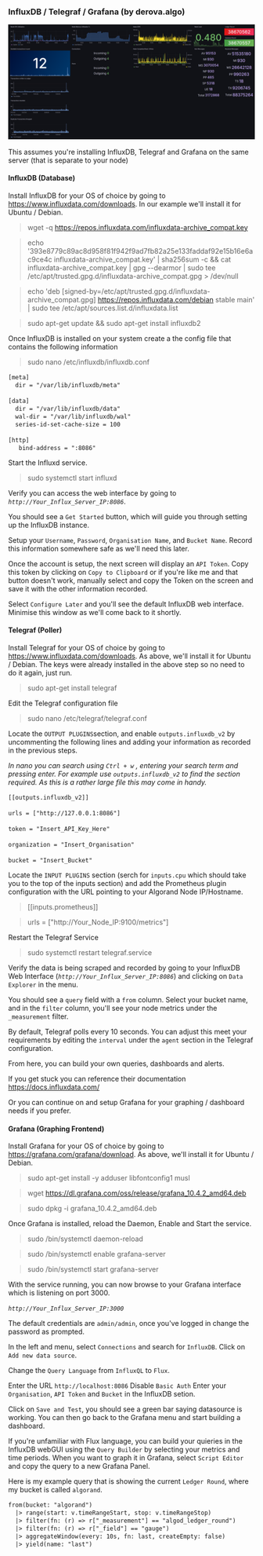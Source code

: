 ### InfluxDB / Telegraf / Grafana (by derova.algo)

![Sample Grafana Dashboard](images/influx_grafana_example.png)

This assumes you're installing InfluxDB, Telegraf and Grafana on the same server (that is separate to your node)

#### InfluxDB (Database)

Install InfluxDB for your OS of choice by going to https://www.influxdata.com/downloads. In our example we'll install it for Ubuntu / Debian.

>wget -q https://repos.influxdata.com/influxdata-archive_compat.key

>echo '393e8779c89ac8d958f81f942f9ad7fb82a25e133faddaf92e15b16e6ac9ce4c influxdata-archive_compat.key' | sha256sum -c && cat influxdata-archive_compat.key | gpg --dearmor | sudo tee /etc/apt/trusted.gpg.d/influxdata-archive_compat.gpg > /dev/null

>echo 'deb [signed-by=/etc/apt/trusted.gpg.d/influxdata-archive_compat.gpg] https://repos.influxdata.com/debian stable main' | sudo tee /etc/apt/sources.list.d/influxdata.list

>sudo apt-get update && sudo apt-get install influxdb2


Once InfluxDB is installed on your system create a the config file that contains the following information

>sudo nano /etc/influxdb/influxdb.conf

```
[meta]
  dir = "/var/lib/influxdb/meta"

[data]
  dir = "/var/lib/influxdb/data"
  wal-dir = "/var/lib/influxdb/wal"
  series-id-set-cache-size = 100

[http]
   bind-address = ":8086"
```

Start the Influxd service.
>sudo systemctl start influxd

Verify you can access the web interface by going to *`http://Your_Influx_Server_IP:8086`*.

You should see a `Get Started` button, which will guide you through setting up the InfluxDB instance.

Setup your `Username`, `Password`, `Organisation Name`, and `Bucket Name`.
Record this information somewhere safe as we'll need this later.

Once the account is setup, the next screen will display an `API Token`.
Copy this token by clicking on `Copy to Clipboard` or if you're like me and that button doesn't work, manually select and copy the Token on the screen and save it with the other information recorded.

Select `Configure Later` and you'll see the default InfluxDB web interface.
Minimise this window as we'll come back to it shortly.

#### Telegraf (Poller)

Install Telegraf for your OS of choice by going to https://www.influxdata.com/downloads. As above, we'll install it for Ubuntu / Debian. The keys were already installed in the above step so no need to do it again, just run.

>sudo apt-get install telegraf

Edit the Telegraf configuration file
>sudo nano /etc/telegraf/telegraf.conf

Locate the `OUTPUT PLUGINS`section, and enable `outputs.influxdb_v2` by uncommenting the following lines and adding your information as recorded in the previous steps.

*In nano you can search using `Ctrl + w` , entering your search term and pressing enter. For example use `outputs.influxdb_v2` to find the section required. As this is a rather large file this may come in handy.*

```
[[outputs.influxdb_v2]]

urls = ["http://127.0.0.1:8086"]

token = "Insert_API_Key_Here"

organization = "Insert_Organisation"

bucket = "Insert_Bucket"
```

Locate the `INPUT PLUGINS` section (serch for `inputs.cpu` which should take you to the top of the inputs section) and add the Prometheus plugin configuration with the URL pointing to your Algorand Node IP/Hostname.

>[[inputs.prometheus]]

>  urls = ["http://Your_Node_IP:9100/metrics"]

Restart the Telegraf Service
>sudo systemctl restart telegraf.service

Verify the data is being scraped and recorded by going to your InfluxDB Web Interface (*`http://Your_Influx_Server_IP:8086`*) and clicking on `Data Explorer` in the menu.

You should see a `query` field with a `from` column.
Select your bucket name, and in the `filter` column, you'll see your node metrics under the `_measurement` filter.

By default, Telegraf polls every 10 seconds. You can adjust this meet your requirements by editing the `interval` under the `agent` section in the Telegraf configuration.

From here, you can build your own queries, dashboards and alerts.

If you get stuck you can reference their documentation https://docs.influxdata.com/

Or you can continue on and setup Grafana for your graphing / dashboard needs if you prefer.

#### Grafana (Graphing Frontend)

Install Grafana for your OS of choice by going to https://grafana.com/grafana/download. As above, we'll install it for Ubuntu / Debian.


>sudo apt-get install -y adduser libfontconfig1 musl

>wget https://dl.grafana.com/oss/release/grafana_10.4.2_amd64.deb

>sudo dpkg -i grafana_10.4.2_amd64.deb

Once Grafana is installed, reload the Daemon, Enable and Start the service.

>sudo /bin/systemctl daemon-reload

>sudo /bin/systemctl enable grafana-server

>sudo /bin/systemctl start grafana-server


With the service running, you can now browse to your Grafana interface which is listening on port 3000.

*`http://Your_Influx_Server_IP:3000`*

The default credentials are `admin/admin`, once you've logged in change the password as prompted.

In the left and menu, select `Connections` and search for `InfluxDB`.
Click on `Add new data source`.

Change the `Query Language` from `InfluxQL` to `Flux`.

Enter the URL `http://localhost:8086`
Disable `Basic Auth`
Enter your `Organisation`, `API Token` and `Bucket` in the InfluxDB setion.

Click on `Save and Test`, you should see a green bar saying datasource is working.
You can then go back to the Grafana menu and start building a dashboard.

If you're unfamiliar with Flux language, you can build your quieries in the InfluxDB webGUI using the `Query Builder` by selecting your metrics and time periods. When you want to graph it in Grafana, select `Script Editor` and copy the query to a new Grafana Panel.

Here is my example query that is showing the current `Ledger Round`, where my bucket is called `algorand`.
```
from(bucket: "algorand")
  |> range(start: v.timeRangeStart, stop: v.timeRangeStop)
  |> filter(fn: (r) => r["_measurement"] == "algod_ledger_round")
  |> filter(fn: (r) => r["_field"] == "gauge")
  |> aggregateWindow(every: 10s, fn: last, createEmpty: false)
  |> yield(name: "last")
```
